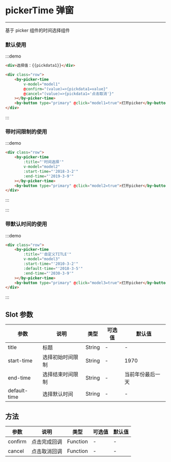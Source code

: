 # pickerTime 弹窗

---

基于 picker 组件的时间选择组件

### 默认使用

:::demo

```html
<div>选择值：{{pickdata1}}</div>

<div class="row">
    <by-picker-time
        v-model="model1"
        @confirm="(value)=>{pickdata1=value}"
        @cancel="(value)=>{pickdata1='点击取消'}"
    ></by-picker-time>
    <by-button type="primary" @click="model1=true">打开picker</by-button>
</div>
```

:::

### 带时间限制的使用

:::demo

```html
<div class="row">
    <by-picker-time
        :title="'时间选择'"
        v-model="model2"
        :start-time="'2018-3-2'"
        :end-time="'2019-3-9'"
    ></by-picker-time>
    <by-button type="primary" @click="model2=true">打开picker</by-button>
</div>
```

:::

:::

### 带默认时间的使用

:::demo

```html
<div class="row">
    <by-picker-time
        :title="'自定义TITLE'"
        v-model="model3"
        :start-time="'2010-3-2'"
        :default-time="'2018-3-5'"
        :end-time="'2030-3-9'"
    ></by-picker-time>
    <by-button type="primary" @click="model3=true">打开picker</by-button>
</div>
```

:::

## Slot 参数

| 参数         | 说明             | 类型   | 可选值 | 默认值           |
| ------------ | ---------------- | ------ | ------ | ---------------- |
| title        | 标题             | String | -      | -                |
| start-time   | 选择初始时间限制 | String | -      | 1970             |
| end-time     | 选择结束时间限制 | String | -      | 当前年份最后一天 |
| default-time | 选择默认时间     | String | -      | -                |

## 方法

| 参数    | 说明         | 类型     | 可选值 | 默认值 |
| ------- | ------------ | -------- | ------ | ------ |
| confirm | 点击完成回调 | Function | -      | -      |
| cancel  | 点击取消回调 | Function | -      | -      |

<script lang="ts">
 import { Vue, Component } from "vue-property-decorator";

 @Component
 export default class MyComponent extends Vue {
     pickdata1=""
     text='未点击'
     model1 = false;
     model2 = false;
     model3 = false
     checkboxValue2 = false;
     checkboxValue3 = false;

    cancel(){
        console.log(123)
    }

    pickTimeConfirm(value){
        console.log(value)
        this.selecttime=value
    }

 }
</script>
<style lang="scss" scoped>
    .row {
        margin-top:10px;
        display:flex;
        button {
            margin-left: 8px;
            margin-bottom: 8px;
        }
    }

    .by-btn-group {
        margin-left: 8px;
        margin-top: 16px;
    }
</style>
